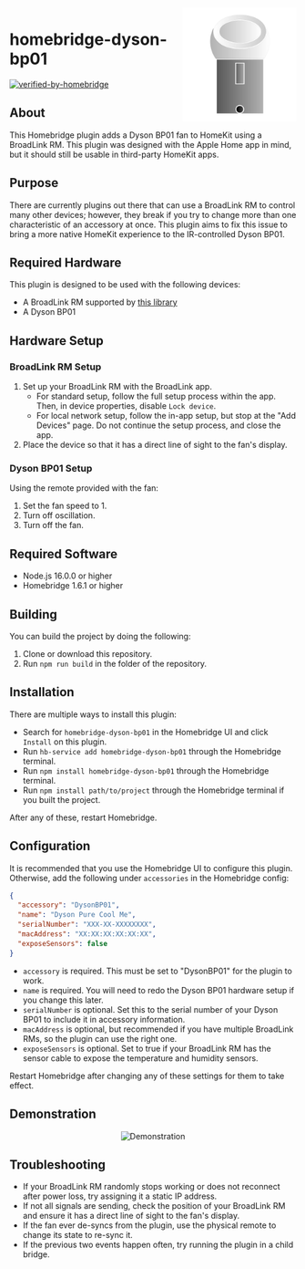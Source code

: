 <img src="https://github.com/jeremynoesen/homebridge-dyson-bp01/blob/main/img/Logo.svg" alt="Logo" title = "Logo" align="right" width="200" height="200" />

# homebridge-dyson-bp01

[![verified-by-homebridge](https://badgen.net/badge/homebridge/verified/purple)](https://github.com/homebridge/homebridge/wiki/Verified-Plugins)

## About

This Homebridge plugin adds a Dyson BP01 fan to HomeKit using a BroadLink RM. This plugin was designed with the Apple Home app in mind, but it should still be usable in third-party HomeKit apps.

## Purpose

There are currently plugins out there that can use a BroadLink RM to control many other devices; however, they break if you try to change more than one characteristic of an accessory at once. This plugin aims to fix this issue to bring a more native HomeKit experience to the IR-controlled Dyson BP01.

## Required Hardware

This plugin is designed to be used with the following devices:

- A BroadLink RM supported by [this library](https://github.com/kiwi-cam/broadlinkjs-rm)
- A Dyson BP01

## Hardware Setup

### BroadLink RM Setup

1. Set up your BroadLink RM with the BroadLink app.
    - For standard setup, follow the full setup process within the app. Then, in device properties, disable `Lock device`.
    - For local network setup, follow the in-app setup, but stop at the "Add Devices" page. Do not continue the setup process, and close the app.
2. Place the device so that it has a direct line of sight to the fan's display.

### Dyson BP01 Setup

Using the remote provided with the fan:

1. Set the fan speed to 1.
2. Turn off oscillation.
3. Turn off the fan.

## Required Software

- Node.js 16.0.0 or higher
- Homebridge 1.6.1 or higher

## Building

You can build the project by doing the following:

1. Clone or download this repository.
2. Run `npm run build` in the folder of the repository.

## Installation

There are multiple ways to install this plugin:

- Search for `homebridge-dyson-bp01` in the Homebridge UI and click `Install` on this plugin.
- Run `hb-service add homebridge-dyson-bp01` through the Homebridge terminal.
- Run `npm install homebridge-dyson-bp01` through the Homebridge terminal.
- Run `npm install path/to/project` through the Homebridge terminal if you built the project.

After any of these, restart Homebridge.

## Configuration

It is recommended that you use the Homebridge UI to configure this plugin. Otherwise, add the following under `accessories` in the Homebridge config:

```json
{
  "accessory": "DysonBP01",
  "name": "Dyson Pure Cool Me",
  "serialNumber": "XXX-XX-XXXXXXXX",
  "macAddress": "XX:XX:XX:XX:XX:XX",
  "exposeSensors": false
}
```

- `accessory` is required. This must be set to "DysonBP01" for the plugin to work.
- `name` is required. You will need to redo the Dyson BP01 hardware setup if you change this later.
- `serialNumber` is optional. Set this to the serial number of your Dyson BP01 to include it in accessory information.
- `macAddress` is optional, but recommended if you have multiple BroadLink RMs, so the plugin can use the right one.
- `exposeSensors` is optional. Set to true if your BroadLink RM has the sensor cable to expose the temperature and humidity sensors.

Restart Homebridge after changing any of these settings for them to take effect.

## Demonstration

<div align="center"><img src="https://github.com/jeremynoesen/homebridge-dyson-bp01/blob/main/img/Demo.gif" alt="Demonstration" title="Demonstration" /></div>

## Troubleshooting

- If your BroadLink RM randomly stops working or does not reconnect after power loss, try assigning it a static IP address.
- If not all signals are sending, check the position of your BroadLink RM and ensure it has a direct line of sight to the fan's display.
- If the fan ever de-syncs from the plugin, use the physical remote to change its state to re-sync it.
- If the previous two events happen often, try running the plugin in a child bridge.